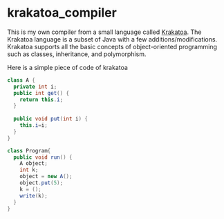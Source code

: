 # krakatoa_compiler

This is my own compiler from a small language called [Krakatoa](http://www.cyan-lang.org/jose/courses/06-2/lc/The%20Krakatoa%20Language.pdf). The Krakatoa language is a subset of Java with a few additions/modifications. Krakatoa supports all the basic concepts of object-oriented programming such as classes, inheritance, and polymorphism.

Here is a simple piece of code of krakatoa

```Java
class A {
  private int i;      
  public int get() {
    return this.i;
  }
  
  public void put(int i) {
    this.i=i;
  }
}

class Program{
  public void run() {
    A object;
    int k;
    object = new A();
    object.put(5);         
    k = ();
    write(k);
  }
}
```
